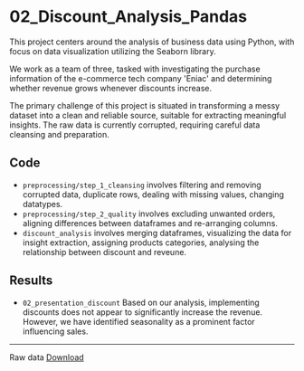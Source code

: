# 02_Discount_Analysis_Pandas

This project centers around the analysis of business data using Python, with focus on data visualization utilizing the Seaborn library.

We work as a team of three, tasked with investigating the purchase information of the e-commerce tech company 'Eniac' and determining whether revenue grows whenever discounts increase.

The primary challenge of this project is situated in transforming a messy dataset into a clean and reliable source, suitable for extracting meaningful insights. The raw data is currently corrupted, requiring careful data cleansing and preparation.

## Code
- `preprocessing/step_1_cleansing` involves filtering and removing corrupted data, duplicate rows, dealing with missing values, changing datatypes.
- `preprocessing/step_2_quality` involves excluding unwanted orders, aligning differences between dataframes and re-arranging columns.
- `discount_analysis` involves merging dataframes, visualizing the data for insight extraction, assigning products categories, analysing the relationship between discount and reveune.

## Results
- `02_presentation_discount` Based on our analysis, implementing discounts does not appear to significantly increase the revenue. However, we have identified seasonality as a prominent factor influencing sales.

---
Raw data [Download](https://drive.google.com/drive/folders/1mHBDnFvMOgxnZIVSAw1LyT8b2-qbzB8T)
